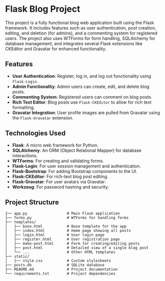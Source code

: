 # Flask Blog Project

This project is a fully functional blog web application built using the Flask framework. It includes features such as user authentication, post creation, editing, and deletion (for admins), and a commenting system for registered users. The project also uses WTForms for form handling, SQLAlchemy for database management, and integrates several Flask extensions like CKEditor and Gravatar for enhanced functionality.

## Features

- **User Authentication**: Register, log in, and log out functionality using `Flask-Login`.
- **Admin Functionality**: Admin users can create, edit, and delete blog posts.
- **Commenting System**: Registered users can comment on blog posts.
- **Rich Text Editor**: Blog posts use `Flask-CKEditor` to allow for rich text formatting.
- **Gravatar Integration**: User profile images are pulled from Gravatar using the `Flask-Gravatar` extension.

## Technologies Used

- **Flask**: A micro web framework for Python.
- **SQLAlchemy**: An ORM (Object Relational Mapper) for database interactions.
- **WTForms**: For creating and validating forms.
- **Flask-Login**: For user session management and authentication.
- **Flask-Bootstrap**: For adding Bootstrap components to the UI.
- **Flask-CKEditor**: For rich-text blog post editing.
- **Flask-Gravatar**: For user avatars via Gravatar.
- **Werkzeug**: For password hashing and security.
  
## Project Structure

```plaintext
├── app.py                  # Main Flask application
├── forms.py                # WTForms for handling forms
├── templates/
│   ├── base.html           # Base template for the app
│   ├── index.html          # Home page showing all posts
│   ├── login.html          # User login page
│   ├── register.html       # User registration page
│   ├── make-post.html      # Form for creating/editing posts
│   ├── post.html           # Detailed view of a single blog post
│   └── ...                 # Other HTML templates
├── static/
│   ├── style.css           # Custom stylesheets
├── posts.db                # SQLite database
├── README.md               # Project documentation
└── requirements.txt        # Project dependencies
